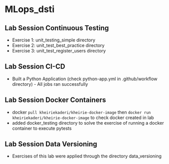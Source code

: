 # MLops_dsti
## Lab Session Continuous Testing 
- Exercise 1: unit_testing_simple directory
- Exercise 2: unit_test_best_practice directory 
- Exercise 3: unit_test_register_users directory
## Lab Session CI-CD
- Built a Python Application (check python-app.yml in .github/workflow directory) - All jobs ran successfully
## Lab Session Docker Containers
- docker ```pull kheiriekaderi/kheirie-docker-image```  then ```docker run kheiriekaderi/kheirie-docker-image``` to check docker created in lab
- added docker_testing directory to solve the exercise of running a docker container to execute pytests
## Lab Session Data Versioning
- Exercises of this lab were applied through the directory data_versioning